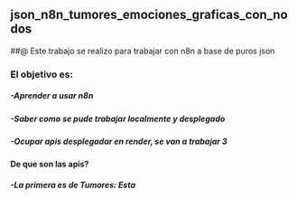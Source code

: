 ## json_n8n_tumores_emociones_graficas_con_nodos

##@ Este trabajo se realizo para trabajar con n8n a base de puros json

### El objetivo es:

##### -Aprender a usar n8n
##### -Saber como se pude trabajar localmente y desplegado
##### -Ocupar apis desplegadar en render, se van a trabajar 3
#### De que son las apis?
##### -La primera es de Tumores: Esta
